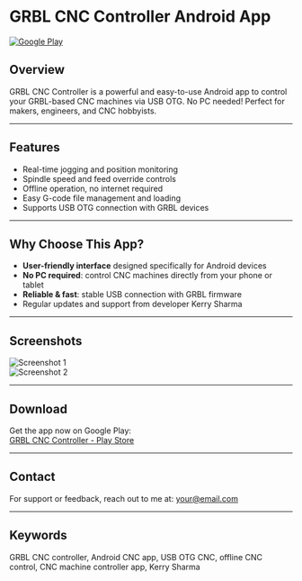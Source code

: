 # GRBL CNC Controller Android App

[![Google Play](https://img.shields.io/badge/Download-Google%20Play-green)](https://play.google.com/store/apps/details?id=com.kerry.grblcontroller)

## Overview

GRBL CNC Controller is a powerful and easy-to-use Android app to control your GRBL-based CNC machines via USB OTG. No PC needed! Perfect for makers, engineers, and CNC hobbyists.

---

## Features

- Real-time jogging and position monitoring  
- Spindle speed and feed override controls  
- Offline operation, no internet required  
- Easy G-code file management and loading  
- Supports USB OTG connection with GRBL devices

---

## Why Choose This App?

- **User-friendly interface** designed specifically for Android devices  
- **No PC required**: control CNC machines directly from your phone or tablet  
- **Reliable & fast**: stable USB connection with GRBL firmware  
- Regular updates and support from developer Kerry Sharma

---

## Screenshots

![Screenshot 1](https://play-lh.googleusercontent.com/xvAdwJ11vKFT39hvXQ7rrKDfxgaJvfbT3FguY5Lgi5SbbdB3-o8SW__Pdsg6Wa3wP40=w2560-h1440-rw)  
![Screenshot 2](https://play-lh.googleusercontent.com/C7MkZFvouAWotwUBsjVzfFtOOxnqlDfiZyNjQ2TSCSx9SxSXhNdDwjDrUUplOn3Fsw=w2560-h1440-rw)

---

## Download

Get the app now on Google Play:  
[GRBL CNC Controller - Play Store](https://play.google.com/store/apps/details?id=com.kerry.grblcontroller)

---

## Contact

For support or feedback, reach out to me at: [your@email.com](mailto:your@email.com)

---

## Keywords

GRBL CNC controller, Android CNC app, USB OTG CNC, offline CNC control, CNC machine controller app, Kerry Sharma
